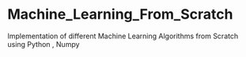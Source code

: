 # Machine_Learning_From_Scratch
Implementation of different Machine Learning Algorithms from Scratch using Python , Numpy 
